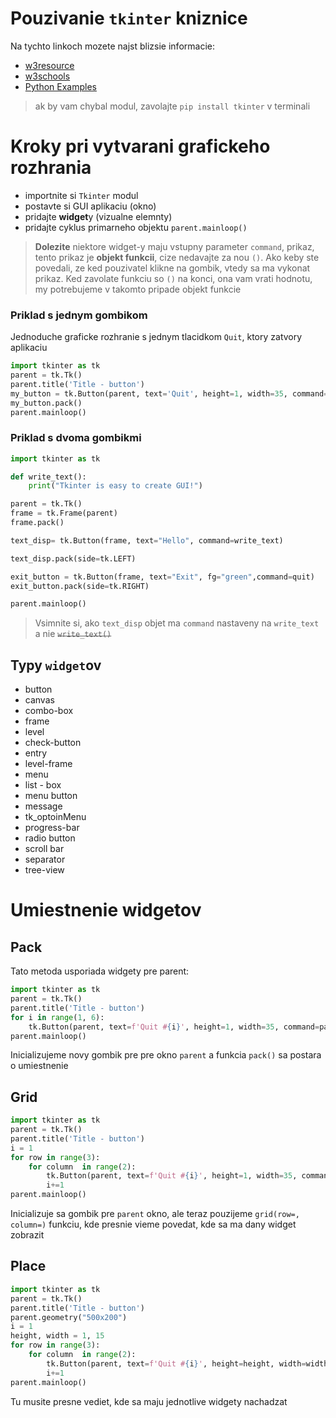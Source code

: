 # Pouzivanie `tkinter` kniznice
Na tychto linkoch mozete najst blizsie informacie: 
- [w3resource](https://www.w3resource.com/python-exercises/tkinter/index.php)
- [w3schools](https://www.w3schools.in/python/gui-programming)
- [Python Examples](https://pythonexamples.org/python-tkinter/)

> ak by vam chybal modul, zavolajte `pip install tkinter` v terminali

# Kroky pri vytvarani grafickeho rozhrania
- importnite si `Tkinter` modul
- postavte si GUI aplikaciu (okno)
- pridajte **widget**y (vizualne elemnty)
- pridajte cyklus primarneho objektu `parent.mainloop()`

> **Dolezite** niektore widget-y maju vstupny parameter `command`, prikaz, tento prikaz je **objekt funkcii**, cize nedavajte za nou `()`. Ako keby ste povedali, ze ked pouzivatel klikne na gombik, vtedy sa ma vykonat prikaz. Ked zavolate funkciu so `()` na konci, ona vam vrati hodnotu, my potrebujeme v takomto pripade objekt funkcie

### Priklad s jednym gombikom
Jednoduche graficke rozhranie s jednym tlacidkom `Quit`, ktory zatvory aplikaciu
```py
import tkinter as tk 
parent = tk.Tk() 
parent.title('Title - button') 
my_button = tk.Button(parent, text='Quit', height=1, width=35, command=parent.destroy) 
my_button.pack() 
parent.mainloop()
```

### Priklad s dvoma gombikmi
```py
import tkinter as tk   

def write_text():
    print("Tkinter is easy to create GUI!")

parent = tk.Tk()
frame = tk.Frame(parent)
frame.pack()

text_disp= tk.Button(frame, text="Hello", command=write_text)

text_disp.pack(side=tk.LEFT)

exit_button = tk.Button(frame, text="Exit", fg="green",command=quit)
exit_button.pack(side=tk.RIGHT)

parent.mainloop()
```

> Vsimnite si, ako `text_disp` objet ma `command` nastaveny na `write_text` a nie ~~`write_text()`~~

## Typy `widget`ov
- button
- canvas
- combo-box
- frame
- level
- check-button
- entry
- level-frame
- menu
- list - box
- menu button
- message
- tk_optoinMenu
- progress-bar
- radio button
- scroll bar
- separator
- tree-view

# Umiestnenie widgetov
## Pack
Tato metoda usporiada widgety pre parent:
```py
import tkinter as tk 
parent = tk.Tk() 
parent.title('Title - button') 
for i in range(1, 6):
    tk.Button(parent, text=f'Quit #{i}', height=1, width=35, command=parent.destroy).pack()
parent.mainloop()
```
Inicializujeme novy gombik pre pre okno `parent` a funkcia `pack()` sa postara o umiestnenie
## Grid
```py
import tkinter as tk 
parent = tk.Tk() 
parent.title('Title - button') 
i = 1
for row in range(3):
    for column  in range(2):
        tk.Button(parent, text=f'Quit #{i}', height=1, width=35, command=parent.destroy).grid(row=row, column=column)
        i+=1
parent.mainloop()
```
Inicializuje sa gombik pre `parent` okno, ale teraz pouzijeme `grid(row=, column=)` funkciu, kde presnie vieme povedat, kde sa ma dany widget zobrazit
## Place
```py
import tkinter as tk 
parent = tk.Tk() 
parent.title('Title - button') 
parent.geometry("500x200")
i = 1
height, width = 1, 15
for row in range(3):
    for column  in range(2):
        tk.Button(parent, text=f'Quit #{i}', height=height, width=width, command=parent.destroy).place(x=row*(width+100), y=column*(height+20))
        i+=1
parent.mainloop()
```
Tu musite presne vediet, kde sa maju jednotlive widgety nachadzat
